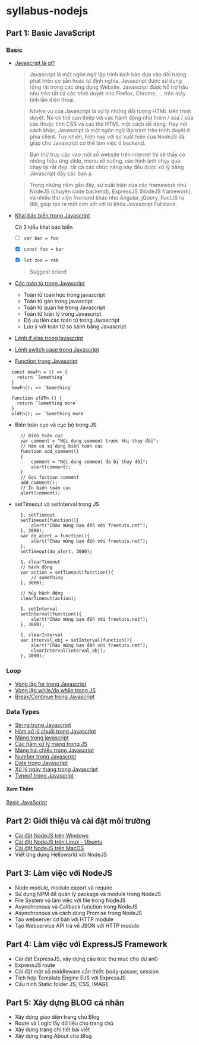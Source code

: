 # syllabus-nodejs

## Part 1: Basic JavaScript
### Basic
* [Javascript là gì?](https://freetuts.net/javascript-la-gi-viet-ung-dung-javascript-dau-tien-263.html)
  
  >  Javascript là một ngôn ngữ lập trình kịch bản dựa vào đối tượng phát triển có sẵn hoặc tự định nghĩa. Javascript được sử dụng rộng rãi trong các ứng dụng Website. Javascript được hỗ trợ hầu như trên tất cả các trình duyệt như Firefox, Chrome, ... trên máy tính lẫn điện thoại.

  >  Nhiệm vụ của Javascript là xử lý những đối tượng HTML trên trình duyệt. Nó có thể can thiệp với các hành động như thêm / xóa / sửa các thuộc tính CSS và các thẻ HTML một cách dễ dàng. Hay nói cách khác, Javascript là một ngôn ngữ lập trình trên trình duyệt ở phía client. Tuy nhiên, hiện nay với sự xuất hiện của NodeJS đã giúp cho Javascript có thể làm việc ở backend.
  
  >  Bạn thử truy cập vào một số website trên internet thì sẽ thấy có những hiệu ứng slide, menu xổ xuống, các hình ảnh chạy qua chạy lại rất đẹp. tất cả các chức năng này đều được xử lý bằng Javascript đấy các bạn ạ.
  
  >  Trong những năm gần đây, sự xuất hiện của các framework như NodeJS (chuyên code backend), ExpressJS (NodeJS framework), và nhiều thư viện frontend khác như Angular, jQuery, RactJS ra đời, giúp tạo ra một cơn sốt với từ khóa Javascript Fullstack.


* [Khai báo biến trong Javascript](https://freetuts.net/bien-va-khai-bao-bien-trong-javascript-265.html)

  Có 3 kiểu khai báo biến

  - [ ] `var bar = foo`

  - [x] `const foo = bar`

  - [x] `let zoo = rab`

  > Suggest ticked

* [Các toán tử trong Javascript](https://freetuts.net/cac-toan-tu-trong-javascript-266.html)
  * Toán tử toán học trong javascript
  * Toán tử gán trong javascript
  * Toán tử quan hệ trong Javascript
  * Toán tử luận lý trong Javascript
  * Độ ưu tiên các toán tử trong Javascript
  * Lưu ý với toán tử so sánh bằng Javascript

* [Lệnh if else trong javascript](https://freetuts.net/lenh-kiem-tra-dieu-kien-if-else-trong-javascript-267.html)
* [Lệnh switch case trong Javascript](https://freetuts.net/lenh-switch-case-trong-javascript-402.html)
* [Function trong Javascript](https://freetuts.net/function-trong-javascript-274.html)

```
  const newFn = () => {
    return `Something`
  }
  newFn(); => `Something`
```
```
  function oldFn () {
    return `Something more`
  }
  oldFn(); => `Something more`
```

* Biến toàn cục và cục bộ trong JS

  ```
    // Biến toàn cục
    var comment = "Nội dung comment trước khi thay đổi";
    // Hàm có sử dụng biến toàn cục
    function add_comment()
    {
        comment = "Nội dung comment đa bị thay đổi";
        alert(comment);
    }
    // Gọi fuction comment
    add_comment();
    // In biến toàn cục
    alert(comment);
  ```

* setTimeout và setInterval trong JS
  
  ```
    1. setTimeout
    setTimeout(function(){
        alert("Chào mừng bạn đến với freetuts.net");
    }, 3000);
    var do_alert = function(){
        alert("Chào mừng bạn đến với freetuts.net");
    };
    setTimeout(do_alert, 3000);

    1. clearTimeout
    // hành động
    var action = setTimeout(function(){
        // something
    }, 3000);
    
    // hủy hành động
    clearTimeout(action);

    1. setInterval
    setInterval(function(){
        alert("Chào mừng bạn đến với freetuts.net");
    }, 3000);

    1. clearInterval
    var interval_obj = setInterval(function(){
        alert("Chào mừng bạn đến với freetuts.net");
        clearInterval(interval_obj);
    }, 3000);

  ```
### Loop
* [Vòng lặp for trong Javascript](https://freetuts.net/vong-lap-for-trong-javascript-270.html)
* [Vòng lặp while/do while trong JS](https://freetuts.net/vong-lap-while-do-while-trong-javascript-271.html)
* [Break/Continue trong Javascript](https://freetuts.net/lenh-break-continue-trong-javascript-382.html)

### Data Types
* [String trong Javascript](https://freetuts.net/chuoi-string-trong-javascript-392.html)
* [Hàm xử lý chuỗi trong Javascript](https://freetuts.net/cac-ham-xu-ly-chuoi-trong-javascript-393.html)
* [Mảng trong javascript](https://freetuts.net/thao-tac-voi-mang-trong-javascript-288.html)
* [Các hàm xử lý mảng trong JS](https://freetuts.net/cac-ham-xu-ly-mang-trong-javascript-289.html)
* [Mảng hai chiều trong Javascript](https://freetuts.net/mang-hai-chieu-trong-javascript-3846.html)
* [Number trong Javascript](https://freetuts.net/ham-xu-ly-number-trong-javascript-399.html)
* [Date trong Javascript](https://freetuts.net/doi-tuong-date-trong-javascript-401.html)
* [Xử lý ngày tháng trong Javascript](https://freetuts.net/ham-xu-ly-ngay-thang-date-trong-javascript-400.html)
* [Typeof trong Javascript](https://freetuts.net/ham-typeof-trong-javascript-398.html)

#### Xem Thêm
[Basic JavaScript](https://freetuts.net/javascript-la-gi-viet-ung-dung-javascript-dau-tien-263.html)

## Part 2: Giới thiệu và cài đặt môi trường

* [Cài đặt NodeJS trên Windows](https://phoenixnap.com/kb/install-node-js-npm-on-windows)
* [Cài đặt NodeJS trên Linux - Ubuntu](https://www.digitalocean.com/community/tutorials/how-to-install-node-js-on-ubuntu-20-04)
* [Cài đặt NodeJS trên MacOS](https://changelog.com/posts/install-node-js-with-homebrew-on-os-x)
* Viết ứng dụng Helloworld với NodeJS

## Part 3: Làm việc với NodeJS

* Node module, module.export và require
* Sử dụng NPM để quản lý package và module trong NodeJS
* File System và làm việc với file trong NodeJS
* Asynchronous và Callback function trong NodeJS
* Asynchronous và cách dùng Promise trong NodeJS
* Tạo webserver cơ bản với HTTP module   
* Tạo Webservice API trả về JSON với HTTP module

## Part 4: Làm việc với ExpressJS Framework

* Cài đặt ExpressJS, xây dựng cấu trúc thư mục cho dự án0
* ExpressJS route
* Cài đặt một số middleware cần thiết: body-passer, session
* Tích hợp Template Engine EJS với ExpressJS
* Cấu hình Static folder JS, CSS, IMAGE

## Part 5: Xây dựng BLOG cá nhân

* Xây dựng giao diện trang chủ Blog
* Route và Logic lấy dữ liệu cho trang chủ
* Xây dựng trang chi tiết bài viết
* Xây dựng trang About cho Blog
